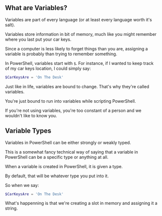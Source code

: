 ## What are Variables?

Variables are part of every language (or at least every language worth it's salt).

Variables store information in bit of memory, much like you might remember where you last put your car keys.

Since a computer is less likely to forget things than you are, assigning a variable is probably than trying to remember something.

In PowerShell, variables start with `$`.  For instance, if I wanted to keep track of my car keys location, I could simply say:

~~~PowerShell
$CarKeysAre = 'On The Desk'
~~~

Just like in life, variables are bound to change.  That's why they're called variables.

You're just bound to run into variables while scripting PowerShell.

If you're not using variables, you're too constant of a person and we wouldn't like to know you.

## Variable Types

Variables in PowerShell can be either strongly or weakly typed.

This is a somewhat fancy technical way of saying that a variable in PowerShell can be a specific type or anything at all.

When a variable is created in PowerShell, it is given a type.

By default, that will be whatever type you put into it.

So when we say:

~~~PowerShell
$CarKeysAre = 'On The Desk'
~~~

What's happenning is that we're creating a slot in memory and assigning it a string.

